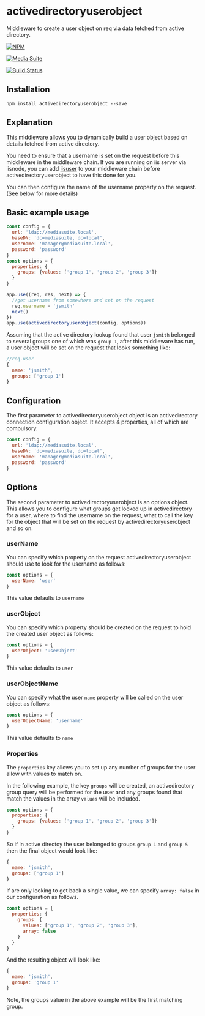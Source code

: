# activedirectoryuserobject

Middleware to create a user object on req via data fetched from active directory.

[![NPM](https://nodei.co/npm/activedirectoryuserobject.png?downloads=true&stars=true)](https://nodei.co/npm/activedirectoryuserobject/)

[![Media Suite](http://mediasuite.co.nz/ms-badge.png)](http://mediasuite.co.nz)

[![Build Status](https://travis-ci.org/mediasuitenz/activedirectoryuserobject.svg)](https://travis-ci.org/mediasuitenz/activedirectoryuserobject)

## Installation

```
npm install activedirectoryuserobject --save
```

## Explanation

This middleware allows you to dynamically build a user object based on details fetched from active directory.

You need to ensure that a username is set on the request before this middleware in the middleware chain. If you are running on iis server via iisnode, you can add [iisuser](https://www.npmjs.com/package/iisuser) to your middleware chain before activedirectoryuserobject to have this done for you.

You can then configure the name of the username property on the request. (See below for more details)

## Basic example usage

```js
const config = {
  url: 'ldap://mediasuite.local',
  baseDN: 'dc=mediasuite, dc=local',
  username: 'manager@mediasuite.local',
  password: 'password'
}
const options = {
  properties: {
    groups: {values: ['group 1', 'group 2', 'group 3']}
  }
}

app.use((req, res, next) => {
  //get username from somewhere and set on the request
  req.username = 'jsmith'
  next()
})
app.use(activedirectoryuserobject(config, options))
```

Assuming that the active directory lookup found that user `jsmith` belonged to several groups one of which was `group 1`, after this middleware has run, a user object will be set on the request that looks something like:

```js
//req.user
{
  name: 'jsmith',
  groups: ['group 1']
}
```

## Configuration

The first parameter to activedirectoryuserobject object is an activedirectory connection configuration object. It accepts 4 properties, all of which are compulsory.

```js
const config = {
  url: 'ldap://mediasuite.local',
  baseDN: 'dc=mediasuite, dc=local',
  username: 'manager@mediasuite.local',
  password: 'password'
}
```

## Options

The second parameter to activedirectoryuserobject is an options object. This allows you to configure what groups get looked up in activedirectory for a user, where to find the username on the request, what to call the key for the object that will be set on the request by activedirectoryuserobject and so on.

### userName

You can specify which property on the request activedirectoryuserobject should use to look for the username as follows:

```js
const options = {
  userName: 'user'
}
```
This value defaults to `username`

### userObject

You can specify which property should be created on the request to hold the created user object as follows:

```js
const options = {
  userObject: 'userObject'
}
```
This value defaults to `user`

### userObjectName

You can specify what the user `name` property will be called on the user object as follows:

```js
const options = {
  userObjectName: 'username'
}
```
This value defaults to `name`

### Properties

The `properties` key allows you to set up any number of groups for the user allow with values to match on.

In the following example, the key `groups` will be created, an activedirectory group query will be performed for the user and any groups found that match the values in the array `values` will be included.

```js
const options = {
  properties: {
    groups: {values: ['group 1', 'group 2', 'group 3']}
  }
}
```

So if in active directoy the user belonged to groups `group 1` and `group 5` then the final object would look like:

```js
{
  name: 'jsmith',
  groups: ['group 1']
}
```

If are only looking to get back a single value, we can specify `array: false` in our configuration as follows.

```js
const options = {
  properties: {
    groups: {
      values: ['group 1', 'group 2', 'group 3'],
      array: false
    }
  }
}
```

And the resulting object will look like:

```js
{
  name: 'jsmith',
  groups: 'group 1'
}
```

Note, the groups value in the above example will be the first matching group.
